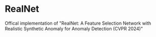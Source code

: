 # RealNet
Offical implementation of "RealNet: A Feature Selection Network with Realistic Synthetic Anomaly for Anomaly Detection (CVPR 2024)"
